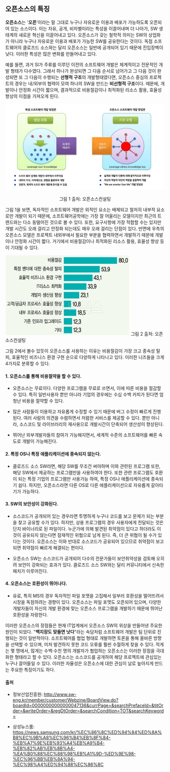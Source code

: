 ## 오픈소스의 특징

 **오픈소스**는 '**오픈**'이라는 말 그대로 누구나 자유로운 이용과 배포가 가능하도록 오픈되어 있는 소스이다. 이는 자유, 공개, 비차별이라는 특성을 이끌어내며 더 나아가, SW 생태계의 새로운 혁신을 이끌어내고 있다. 오픈소스가 갖는 철학적 의미는 SW의 상업화가 아니라 누구나 자유로운 이용과 배포가 가능한 SW를 공유한다는 것이다. 독점 소프트웨어의 클로즈드 소스와는 달리 오픈소스는 일반에 공개되어 있기 때문에 진입장벽이 낮다. 이러한 특성은 많은 변화를 만들어내고 있다. 

 예를 들면, 과거 SI가 주류를 이루던 이전의 소프트웨어 개발은 체계적이고 전문적인 개발 형태가 다수였다. 그래서 하나가 완성되면 그 다음 순서로 넘어가고 그 다음 것이 완성되면 또 그 다음이 수행되는 **선형적 구조**의 개발형태였다면, 오픈소스 중심의 프로젝트의 경우는 내/외부의 협력이 모여 하나의 SW을 만드는 **비선형적 구조**이다. 때문에, 개발이나 안정화 시간이 짧으며, 결과적으로 비용절감이나 최적화된 리소스 활용, 효율성 향상의 이점을 가져오게 된다.


<div style="text-align:center" markdown="1">


 ![ex_screenshot](./assets/images/images_1.jpg)

  그림 1 출처: 오픈소스컨설팅

</div>


그림 1을 보면, 독자적인 소프트웨어 개발은 외적인 요소는 배제되고 철저히 내부적 요소로만 개발이 되기 때문에, 소프트웨어공학에는 가장 잘 어울리는 모델이지만 최근의 트렌드와는 다소 동떨어진 것으로 볼 수 있다. 또한, 요구사항에 가장 적합할 수는 있지만 개발 시간도 오래 걸리고 안정화 되는데도 매우 오래 걸리는 단점이 있다. 반면에 우측의 오픈소스 모델은 프로젝트 내외부에서 필요한 부분을 협력하면서 개발하기 때문에 개발이나 안정화 시간이 짧다. 거기에서 비용절감이나 최적화된 리소스 활용, 효율성 향상 등이 기대될 수 있다.

![ex_screenshot](./assets/images/images_2.png)
그림 2 출처: 오픈소스컨설팅

그림 2에서 볼수 있듯이 오픈소스를 사용하는 이유는 비용절감이 가장 크고 종속성 탈피, 효율적인 비즈니스 환경 구현 순으로 다양하게 나타나고 있다. 이러한 니즈들을 크게 4가지로 분류할 수 있다.

#### 1. 오픈소스를 통해 비용절약을 할 수 있다.
- 오픈소스는 무료이다. 다양한 프로그램을 무료로 쓰면서, 이에 따른 비용을 절감할 수 있다. 특히 일반사용자 뿐만 아니라 기업의 경우에는 수십 수백 카피가 된다면 엄청난 비용을 절약할 수 있다.

- 많은 사람들이 이용하고 자유롭게 수정할 수 있기 때문에 버그 수정이 빠르게 진행된다. 여러 사람의 의견을 수렴하면서 저렴한 서비스를 제공할 수 있다. 뿐만 아니라, 소스코드 및 라이브러리의 재사용으로 개발시간이 단축되어 생산성이 향상된다.

- 뛰어난 외부개발자들의 참여가 가능해지면서, 세계적 수준의 소프트웨어를 빠른 속도로 개발이 가능해진다.

#### 2. 특정 OS나 특정 애플리케이션에 종속되지 않는다.
- 클로즈드 소스 SW라면, 해당 SW를 무조건 써야하며 이와 관련된 프로그램 또한, 해당 SW에서 제공하는 프로그램만을 사용하여야 한다. 또한 관련 프로그램도 호환이 되는 특정 기업의 프로그램만 사용가능 하여, 특정 OS나 애플리케이션에 종속되기 쉽다. 하지만, 오픈소스라면 다른 OS로 다른 애플리케이션으로 자유롭게 갈아타기가 가능하다.

#### 3. SW의 보안성이 강화된다.
- 소스코드가 공개되어 있는 경우라면 투명하게 누구나 코드를 보고 문제가 되는 부분을 찾고 공유할 수가 있다. 하지만, 상용 프로그램의 경우 사용자에게 전달되는 것은 단지 바이너리로 된 파일이다. 누군가에 의해 발견된 취약점이 있다고 하더라도 이것이 공유되지 않는다면 잠재적인 위협으로 남게 된다. 즉, 더 큰 위협이 될 수가 있다는 것이다. 오픈소스는 이와 반대로 소스코드가 공유되어 있으므로 취약점이 보고되면 취약점이 빠르게 해결되는 편이다.

- 오픈소스 SW는 소스코드가 공개되어 다수의 전문가들이 보안취약성을 검토해 오히려 보안이 강화되는 효과가 있다. 클로즈드 소스 SW와는 달리 커뮤니티에서 신속한 패치가 이루어진다. 

#### 4. 오픈소스는 호환성이 뛰어나다.
- 유료, 특히 MS의 경우 독자적인 파일 포맷을 고집해서 일부러 호환성을 떨어뜨려서 시장을 독점하려는 경향이 있다. 오픈소스는 파일 포맷도 오픈되어 있으며, 다양한 개발자들이 자신의 개발 환경에 맞는 오픈소스 프로그램을 개발하기 때문에 뛰어난 호환성을 자랑한다.

이러한 오픈소스의 장점들은 현재 IT업계에서 오픈소스 SW의 위상을 만들어낸 주요한 원인이 되었다. "**백지장도 맞들면 낫다**"라는 속담처럼 소프트웨어 개발은 팀 단위로 진행되는 것이 일반적이다. 소프트웨어를 협업 형태로 개발하면 토론을 통해 올바른 방향을 선택할 수 있으며, 미처 발견하지 못한 코드 오류를 훨씬 수월하게 찾을 수 있다. 적게는 몇 명에서, 많게는 수백·수천 명의 개발자가 협업하는 오픈소스는 이러한 장점을 극대화한 형태라고 할 수 있다. 오픈소스는 소스코드를 공개하여 해당 프로젝트에 관심있는 누구나 끌어들일 수 있다. 이러한 자율성은 오픈소스에 대한 관심이 날로 높아지게 만드는 주요한 특징이기도 하다.

#### 출처
- 정보산업진흥원: http://www.sw-eng.kr/member/customer/Webzine/BoardView.do?boardId=00000000000000047136&currPage=&searchPrefaceId=&titOrder=&writeOrder=&regDtOrder=&searchCondition=TOT&searchKeyword=

- 삼성뉴스룸: https://news.samsung.com/kr/%EC%86%8C%ED%94%84%ED%8A%B8%EC%9B%A8%EC%96%B4%EB%8F%84-%EB%A7%9E%EB%93%A4%EB%A9%B4-%EB%82%AB%EB%8B%A4-%EA%B0%88%EC%88%98%EB%A1%9D-%ED%9E%98-%EC%96%BB%EB%8A%94-%EC%98%A4%ED%94%88%EC%86%8C